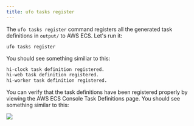 ```yaml
---
title: ufo tasks register
---
```


The `ufo tasks register` command registers all the generated task definitions in `output/` to AWS ECS. Let's run it:

```sh
ufo tasks register
```

You should see something similiar to this:

```sh
hi-clock task definition registered.
hi-web task definition registered.
hi-worker task definition registered.
```

You can verify that the task definitions have been registered properly by viewing the AWS ECS Console Task Definitions page.  You should see something similar to this:

<img src="/img/tutorials/ecs-console-task-definitions.png" class="doc-photo" />

